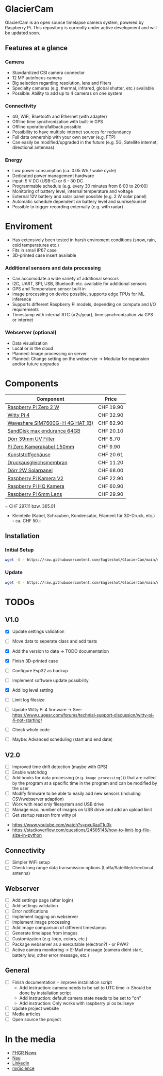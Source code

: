 # GlacierCam
GlacierCam is an open source timelapse camera system, powered by Raspberry Pi. This repository is currently under active development and will be updated soon.

## Features at a glance
### Camera
* Standardized CSI camera connector
* 12 MP autofocus camera
* Big selection regarding resolution, lens and filters
* Specialty cameras (e.g. thermal, infrared, global shutter, etc.) available
* Possible: Ability to add up to 4 cameras on one system

### Connectivity
* 4G, WiFi, Bluetooth and Ethernet (with adapter)
* Offline time synchronization with built-in GPS
* Offline operation/fallback possible
* Possibility to have multiple internet sources for redundancy
* Full data ownership with your own server (e.g. FTP)
* Can easily be modified/upgraded in the future (e.g. 5G, Satellite internet, directional antennas)

### Energy
* Low power consumption (ca. 0.05 Wh / wake cycle)
* Dedicated power management hardware
* Input: 5 V DC (USB-C) or 6 - 30 DC
* Programmable schedule (e.g. every 30 minutes from 8:00 to 20:00)
* Monitoring of battery level, internal temperature and voltage
* External 12V battery and solar panel possible (e.g. 2 W solar panel)
* Automatic schedule dependent on battery level and sunrise/sunset
* Possible to trigger recording externally (e.g. with radar)

# Enviroment
* Has extensively been tested in harsh enviroment conditions (snow, rain, cold temperatures etc.)
* Fits in small IP67 case
* 3D-printed case insert available

### Additional sensors and data processing
* Can accomodate a wide variety of additional sensors
* I2C, UART, SPI, USB, Bluetooth etc. available for additional sensors
* GPS and Temperature sensor built in
* Image processing on device possible, supports edge TPUs for ML inference
* Supports different Raspberry Pi models, depending on compute and I/O requirements
* Timestamp with internal RTC (±2s/year), time synchronization via GPS or internet

### Webserver (optional)
* Data visualization
* Local or in the cloud
* Planned: Image processing on server
* Planned: Change setting on the webserver
-> Modular for expansion and/or future upgrades

# Components
| Component                                      | Price   |
| ---------------------------------------------- | ------- |
| [Raspberry Pi Zero 2 W](https://www.pi-shop.ch/raspberry-pi-zero-2-w) | CHF 19.90 |
| [Witty Pi 4](https://www.pi-shop.ch/witty-pi-4-realtime-clock-and-power-management-for-raspberry-pi) | CHF 32.90 |
| [Waveshare SIM7600G-H 4G HAT (B)](https://www.pi-shop.ch/sim7600g-h-4g-hat-b-for-raspberry-pi) | CHF 82.90 |
| [SandDisk max endurance 64GB](https://www.digitec.ch/en/s1/product/sandisk-max-endurance-microsd-64-gb-u3-uhs-i-memory-card-12705313?ip=sandisk+max+endurance) | CHF 20.10 |
| [Dörr 39mm UV Filter](https://www.digitec.ch/en/s1/product/doerr-lens-filter-digiline-hd-slim-39-mm-39-mm-uv-filter-filters-photography-13034018) | CHF 8.70 |
| [Pi Zero Kamerakabel 150mm](https://www.pi-shop.ch/raspberry-pi-zero-kamera-kabel-300mm) | CHF 9.90 |
| [Kunststoffgehäuse](https://www.distrelec.ch/de/kunststoffgehaeuse-82x80x55mm-dunkelgrau-abs-ip67-rnd-components-rnd-455-01032/p/30128636) | CHF 20.61 |
| [Druckausgleichsmembran](https://www.distrelec.ch/de/druckausgleichsstopfen-m12-12-2mm-ip67-ip69k-polyamid-grau-gore-associates-gmbh-pmf100321-grey/p/15015938?queryFromSuggest=true&itemList=suggested_search) | CHF 11.20 |
| [Dörr 2W Solarpanel](https://www.digitec.ch/en/s1/product/doerr-li-1500-12v6v-204446-solar-panel-wildlife-cameras-35520370) | CHF 68.00 |
| [Raspberry Pi Kamera V2](https://www.pi-shop.ch/raspberry-pi-kamera-module-v2) | CHF 22.90 |
| [Raspberry Pi HQ Kamera](https://www.pi-shop.ch/hq-camera) | CHF 60.90 |
| [Raspberry Pi 6mm Lens](https://www.pi-shop.ch/official-raspberry-pi-6mm-wide-angle-lens) | CHF 29.90 |

= CHF 297.11 bzw. 365.01

+ Kleinteile (Kabel, Schrauben, Kondensator, Filament für 3D-Druck, etc.) - ca. CHF 50.-

## Installation
### Initial Setup
```bash
wget -O - https://raw.githubusercontent.com/Eagleshot/GlacierCam/main/script.sh | sudo sh
```
### Update
```bash
wget -O - https://raw.githubusercontent.com/Eagleshot/GlacierCam/main/updateScript.sh | sudo sh
```
# TODOs
## V1.0
- [X] Update settings validation
- [ ] Move data to seperate class and add tests
- [X] Add the version to data -> TODO documentation
- [X] Finish 3D-printed case
- [ ] Configure Esp32 as backup
- [ ] Implement software update possibility
- [X] Add log level setting
- [ ] Limit log filesize
- [ ] Update Witty Pi 4 firmware -> See: https://www.uugear.com/forums/technial-support-discussion/witty-pi-4-not-starting/
- [ ] Check whole code

- [ ] Maybe: Advanced scheduling (start and end date)

## V2.0
- [ ] Improved time drift detection (maybe with GPS)
- [ ] Enable watchdog
- [ ] Add hooks for data processing (e.g. `image_processing()`) that are called by the program at a specific time in the program and can be modified by the user
- [ ] Modify firmware to be able to easily add new sensors (including CSV/webserver adaption)
- [ ] Work with read only filesystem and USB drive
- [ ] Manage max. number of images on USB drive and add an upload limit
- [ ] Get startup reason from witty pi
- https://www.youtube.com/watch?v=pxuXaaT1u3k
- https://stackoverflow.com/questions/24505145/how-to-limit-log-file-size-in-python

## Connectivity
- [ ] Simpler WiFi setup
- [ ] Check long range data transmission options (LoRa/Satellite/directional antenna)

## Webserver
- [ ] Add settings page (after login)
- [ ] Add settings validation
- [ ] Error notifications
- [ ] Implement logging on webserver
- [ ] Implement image processing
- [ ] Add image comparison of different timestamps
- [ ] Generate timelapse from images
- [ ] Customization (e.g. logo, colors, etc.)
- [ ] Package webserver as a executable (electron?) - or PWA?
- [ ] Active camera monitoring -> E-Mail message (camera didnt start, battery low, other error message, etc.)

## General
- [ ] Finish documentation + improve installation script
    * Add instruction: camera needs to be set to UTC time -> Should be done by installation script
    * Add instruction: default camera state needs to be set to "on"
    * Add instruction: Only works with raspberry pi os bullseye
- [ ] Update project website
- [ ] Media articles
- [ ] Open source the project

# In the media
* [FHGR News](https://www.fhgr.ch/news/newsdetail/photonics-absolvent-gewinnt-ruag-innovation-award/)
* [Nau](https://www.nau.ch/ort/chur/fh-graubunden-photonics-absolvent-gewinnt-ruag-innovation-award-66625517)
* [LinkedIn](https://www.linkedin.com/posts/ruag-ag_news-fh-graub%C3%BCnden-activity-7117803653880569858-ut_M)
* [myScience](https://www.myscience.ch/de/news/wire/photonics_bachelorarbeit_wird_praemiert-2023-fhgr)
